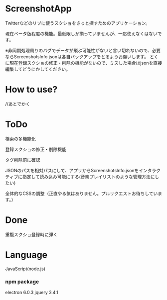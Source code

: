 # ScreenshotApp

Twitterなどのリプに使うスクショをさっと探すためのアプリケーション。

現在ベータ版程度の機能。最低限しか揃っていませんが、一応使えなくはないです。

※非同期処理周りのバグでデータが飛ぶ可能性がないと言い切れないので、必要ならScreenshotsInfo.jsonは各自バックアップをとるようお願いします。
とくに現在登録スクショの修正・削除の機能がないので、ミスした場合はjsonを直接編集してどうにかしてください。

# How to use?

//あとでかく

# ToDo

検索の多機能化

登録スクショの修正・削除機能

タグ削除前に確認

JSONのパスを相対パスにして、アプリからScreenshotsInfo.jsonをインタラクティブに指定して読み込み可能にする(音楽プレイリストのような管理方法にしたい)

全体的なCSSの調整（正直やる気はありません。プルリクエストお待ちしています。）

# Done

重複スクショ登録時に弾く

# Language

JavaScript(node.js)

### npm package
electron 6.0.3
jquery 3.4.1